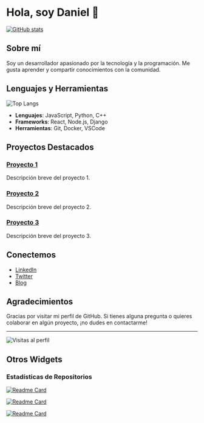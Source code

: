 # Hola, soy Daniel 👋

[![GitHub stats](https://readme-danielcadev.vercel.app/api?username=danielcadev)](https://github.com/danielcadev/github-readme-stats)

## Sobre mí

Soy un desarrollador apasionado por la tecnología y la programación. Me gusta aprender y compartir conocimientos con la comunidad.

## Lenguajes y Herramientas

![Top Langs](https://readme-danielcadev.vercel.app/api/top-langs/?username=danielcadev&layout=compact)

- **Lenguajes**: JavaScript, Python, C++
- **Frameworks**: React, Node.js, Django
- **Herramientas**: Git, Docker, VSCode

## Proyectos Destacados

### [Proyecto 1](https://github.com/danielcadev/proyecto1)
Descripción breve del proyecto 1.

### [Proyecto 2](https://github.com/danielcadev/proyecto2)
Descripción breve del proyecto 2.

### [Proyecto 3](https://github.com/danielcadev/proyecto3)
Descripción breve del proyecto 3.

## Conectemos

- [LinkedIn](https://www.linkedin.com/in/danielcadev)
- [Twitter](https://twitter.com/danielcadev)
- [Blog](https://danielcadev.dev/blog)

## Agradecimientos

Gracias por visitar mi perfil de GitHub. Si tienes alguna pregunta o quieres colaborar en algún proyecto, ¡no dudes en contactarme!

---

![Visitas al perfil](https://komarev.com/ghpvc/?username=danielcadev&label=Visitas%20al%20perfil&color=0e75b6&style=flat)

## Otros Widgets

### Estadísticas de Repositorios

[![Readme Card](https://readme-danielcadev.vercel.app/api/pin/?username=danielcadev&repo=proyecto1)](https://github.com/danielcadev/proyecto1)

[![Readme Card](https://readme-danielcadev.vercel.app/api/pin/?username=danielcadev&repo=proyecto2)](https://github.com/danielcadev/proyecto2)

[![Readme Card](https://readme-danielcadev.vercel.app/api/pin/?username=danielcadev&repo=proyecto3)](https://github.com/danielcadev/proyecto3)
